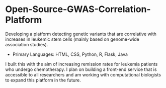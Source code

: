 # Open-Source-GWAS-Correlation-Platform
Developing a platform detecting genetic variants that are correlative with increases in leukemic stem cells (mainly based on genome-wide association studies).
- Primary Languages: HTML, CSS, Python, R, Flask, Java 

I built this with the aim of increasing remission rates for leukemia patients who undergo chemotherapy. I plan on building a front-end service that is accessible to all researchers and am working with computational biologists to expand this platform in the future. 
 
 
 
